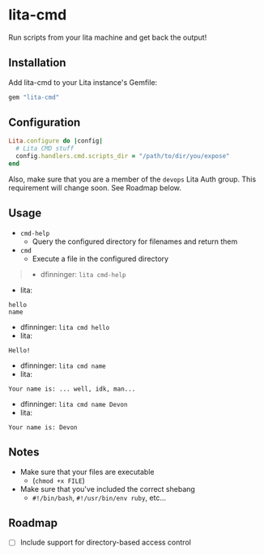 # lita-cmd

Run scripts from your lita machine and get back the output!

## Installation

Add lita-cmd to your Lita instance's Gemfile:

``` ruby
gem "lita-cmd"
```

## Configuration

```ruby
Lita.configure do |config|
  # Lita CMD stuff
  config.handlers.cmd.scripts_dir = "/path/to/dir/you/expose"
end
```

Also, make sure that you are a member of the `devops` Lita Auth group. This requirement will change soon. See Roadmap below.

## Usage

- `cmd-help`
  - Query the configured directory for filenames and return them
- `cmd`
  - Execute a file in the configured directory

>- dfinninger: `lita cmd-help`
- lita:
```
hello
name
```
- dfinninger: `lita cmd hello`
- lita:
```
Hello!
```
- dfinninger: `lita cmd name`
- lita:
```
Your name is: ... well, idk, man...
```
- dfinninger: `lita cmd name Devon`
- lita:
```
Your name is: Devon
```

## Notes

- Make sure that your files are executable
  - (`chmod +x FILE`)
- Make sure that you've included the correct shebang
  - `#!/bin/bash`, `#!/usr/bin/env ruby`, etc...

## Roadmap

- [ ] Include support for directory-based access control
